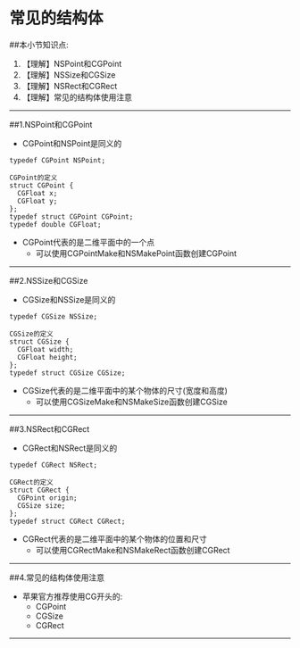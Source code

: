 # 常见的结构体
##本小节知识点:
1. 【理解】NSPoint和CGPoint
2. 【理解】NSSize和CGSize
3. 【理解】NSRect和CGRect
4. 【理解】常见的结构体使用注意

---

##1.NSPoint和CGPoint
- CGPoint和NSPoint是同义的

```
typedef CGPoint NSPoint;

CGPoint的定义
struct CGPoint {
  CGFloat x;
  CGFloat y;
};
typedef struct CGPoint CGPoint;
typedef double CGFloat;
```
- CGPoint代表的是二维平面中的一个点
    + 可以使用CGPointMake和NSMakePoint函数创建CGPoint

---


##2.NSSize和CGSize
- CGSize和NSSize是同义的

```
typedef CGSize NSSize;

CGSize的定义
struct CGSize {
  CGFloat width;
  CGFloat height;
};
typedef struct CGSize CGSize;
```

- CGSize代表的是二维平面中的某个物体的尺寸(宽度和高度)
    + 可以使用CGSizeMake和NSMakeSize函数创建CGSize

---


##3.NSRect和CGRect
- CGRect和NSRect是同义的

```
typedef CGRect NSRect;

CGRect的定义
struct CGRect {
  CGPoint origin;
  CGSize size;
};
typedef struct CGRect CGRect;
```

- CGRect代表的是二维平面中的某个物体的位置和尺寸
    + 可以使用CGRectMake和NSMakeRect函数创建CGRect

---

##4.常见的结构体使用注意
-   苹果官方推荐使用CG开头的:
    + CGPoint
    + CGSize
    + CGRect
----
